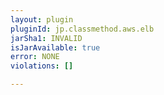 ```yaml
---
layout: plugin
pluginId: jp.classmethod.aws.elb
jarSha1: INVALID
isJarAvailable: true
error: NONE
violations: []

---
```

